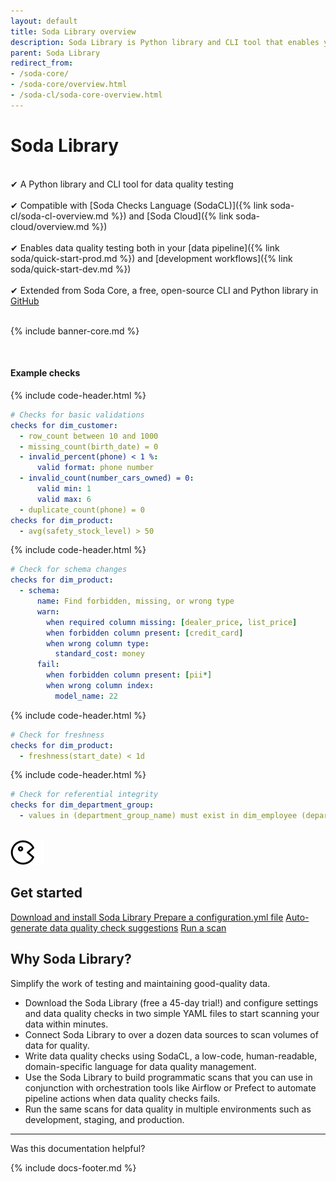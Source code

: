 ```yaml
---
layout: default
title: Soda Library overview
description: Soda Library is Python library and CLI tool that enables you to use the Soda Checks Language to turn user-defined input into SQL queries.
parent: Soda Library
redirect_from: 
- /soda-core/
- /soda-core/overview.html
- /soda-cl/soda-core-overview.html
---
```


# Soda Library
<!--Linked to UI, access Shlink-->
<br />
&#10004;  A Python library and CLI tool for data quality testing<br /> <br />
&#10004;  Compatible with [Soda Checks Language (SodaCL)]({% link soda-cl/soda-cl-overview.md %}) and [Soda Cloud]({% link soda-cloud/overview.md %}) <br /> <br />
&#10004;  Enables data quality testing both in your [data pipeline]({% link soda/quick-start-prod.md %}) and [development workflows]({% link soda/quick-start-dev.md %}) <br /> <br />
&#10004;  Extended from Soda Core, a free, open-source CLI and Python library in <a href="https://github.com/sodadata/soda-core" targt="_blank">GitHub</a> <br /> <br />

{% include banner-core.md %}

<br />

#### Example checks
{% include code-header.html %}
```yaml
# Checks for basic validations
checks for dim_customer:
  - row_count between 10 and 1000
  - missing_count(birth_date) = 0
  - invalid_percent(phone) < 1 %:
      valid format: phone number
  - invalid_count(number_cars_owned) = 0:
      valid min: 1
      valid max: 6
  - duplicate_count(phone) = 0
checks for dim_product:
  - avg(safety_stock_level) > 50
```
{% include code-header.html %}
```yaml
# Check for schema changes
checks for dim_product:
  - schema:
      name: Find forbidden, missing, or wrong type
      warn:
        when required column missing: [dealer_price, list_price]
        when forbidden column present: [credit_card]
        when wrong column type:
          standard_cost: money
      fail:
        when forbidden column present: [pii*]
        when wrong column index:
          model_name: 22
```
{% include code-header.html %}
```yaml
# Check for freshness 
checks for dim_product:
  - freshness(start_date) < 1d
```
{% include code-header.html %}
```yaml
# Check for referential integrity
checks for dim_department_group:
  - values in (department_group_name) must exist in dim_employee (department_name)
```
<br />

<div class="docs-html-content">
    <section class="docs-section" style="padding-top:0">
        <div class="docs-section-row">
            <div class="docs-grid-3cols">
                <div>
                    <img src="/assets/images/icons/icon-pacman@2x.png" width="54" height="40">
                    <h2>Get started</h2>
                    <a href="https://docs.soda.io/soda-library/install.html" target="_blank">Download and install Soda Library </a> 
                    <a href="https://docs.soda.io/soda-library/configure.html" target="_blank">Prepare a configuration.yml file</a>
                    <a href="https://docs.soda.io/soda-cl/check-suggestions.html" target="_blank">Auto-generate data quality check suggestions</a>
                    <a href="https://docs.soda.io/soda-library/run-a-scan.html" target="_blank">Run a scan</a>
                </div>
            </div>
        </div>        
    </section>
</div>

## Why Soda Library?

Simplify the work of testing and maintaining good-quality data.
* Download the Soda Library (free a 45-day trial!) and configure settings and data quality checks in two simple YAML files to start scanning your data within minutes.
* Connect Soda Library to over a dozen data sources to scan volumes of data for quality.
* Write data quality checks using SodaCL, a low-code, human-readable, domain-specific language for data quality management.
* Use the Soda Library to build programmatic scans that you can use in conjunction with orchestration tools like Airflow or Prefect to automate pipeline actions when data quality checks fails.
* Run the same scans for data quality in multiple environments such as development, staging, and production.

---

Was this documentation helpful?

<!-- LikeBtn.com BEGIN -->
<span class="likebtn-wrapper" data-theme="tick" data-i18n_like="Yes" data-ef_voting="grow" data-show_dislike_label="true" data-counter_zero_show="true" data-i18n_dislike="No"></span>
<script>(function(d,e,s){if(d.getElementById("likebtn_wjs"))return;a=d.createElement(e);m=d.getElementsByTagName(e)[0];a.async=1;a.id="likebtn_wjs";a.src=s;m.parentNode.insertBefore(a, m)})(document,"script","//w.likebtn.com/js/w/widget.js");</script>
<!-- LikeBtn.com END -->

{% include docs-footer.md %}